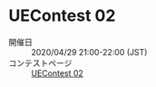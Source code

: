 # UEContest 02
<dl>
  <dt>開催日</dt>
  <dd>2020/04/29 21:00-22:00 (JST)</dd>
  <dt>コンテストページ</dt>
  <dd><a href="https://not-522.appspot.com/contest/4833554393464832">UEContest 02</a></dd>
</dl>
